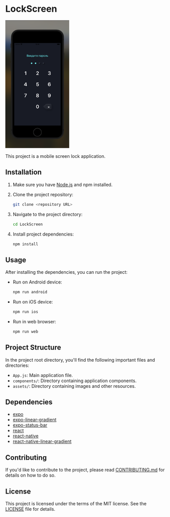 # LockScreen

<img style="height: 400px" src="https://raw.githubusercontent.com/miller-113/screen-lock-react-native/expo/LockScreenProject/assets/Screenshot%202024-03-19%20at%2018.41.08.png" alt="screenshot screen lock">

This project is a mobile screen lock application.

## Installation

1. Make sure you have [Node.js](https://nodejs.org/) and npm installed.
2. Clone the project repository:

   ```bash
   git clone <repository URL>
   ```

3. Navigate to the project directory:

   ```bash
   cd LockScreen
   ```

4. Install project dependencies:

   ```bash
   npm install
   ```

## Usage

After installing the dependencies, you can run the project:

- Run on Android device:

  ```bash
  npm run android
  ```

- Run on iOS device:

  ```bash
  npm run ios
  ```

- Run in web browser:

  ```bash
  npm run web
  ```

## Project Structure

In the project root directory, you'll find the following important files and directories:

- `App.js`: Main application file.
- `components/`: Directory containing application components.
- `assets/`: Directory containing images and other resources.

## Dependencies

- [expo](https://www.npmjs.com/package/expo)
- [expo-linear-gradient](https://www.npmjs.com/package/expo-linear-gradient)
- [expo-status-bar](https://www.npmjs.com/package/expo-status-bar)
- [react](https://www.npmjs.com/package/react)
- [react-native](https://www.npmjs.com/package/react-native)
- [react-native-linear-gradient](https://www.npmjs.com/package/react-native-linear-gradient)

## Contributing

If you'd like to contribute to the project, please read [CONTRIBUTING.md](CONTRIBUTING.md) for details on how to do so.

## License

This project is licensed under the terms of the MIT license. See the [LICENSE](LICENSE) file for details.
